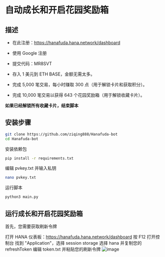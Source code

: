 # 自动成长和开启花园奖励箱


## 描述
- 在此注册：https://hanafuda.hana.network/dashboard
- 使用 Google 注册
- 提交代码：MR8SVT

- 存入 1 美元到 ETH BASE，金额无需太多。
- 完成 5,000 笔交易，每小时赚取 300 点（用于解锁卡片和获取积分）。
- 完成 10,000 笔交易以获得 643 个花园奖励箱（用于解锁收藏卡片）。

**如果已经解锁所有收藏卡片，结束脚本**

## 安装步骤
```bash
git clone https://github.com/ziqing888/Hanafuda-bot
cd Hanafuda-bot
```
安装依赖包
```bash
pip install -r requirements.txt

```
编辑 pvkey.txt 并输入私钥
```bash
nano pvkey.txt
```
运行脚本
```bash
python3 main.py
```
## 运行成长和开启花园奖励箱
首先，您需要获取刷新令牌

打开 HANA 仪表板：https://hanafuda.hana.network/dashboard
按 F12 打开控制台
找到 "Application"，选择 session storage
选择 hana 并复制您的 refreshToken
编辑 token.txt 并粘贴您的刷新令牌
![image](https://github.com/user-attachments/assets/fda26b50-6727-4b58-b957-5a6b92a59b90)

